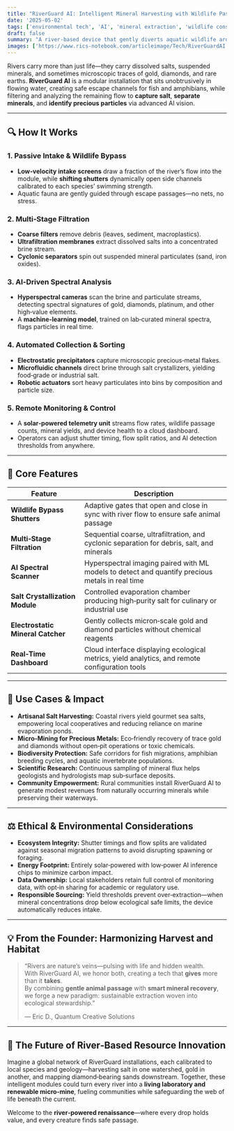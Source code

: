 ```yaml
---
title: "RiverGuard AI: Intelligent Mineral Harvesting with Wildlife Passage"  
date: '2025-05-02'  
tags: ['environmental tech', 'AI', 'mineral extraction', 'wildlife conservation', 'hydroengineering']  
draft: false  
summary: "A river‑based device that gently diverts aquatic wildlife around an intake structure while filtering water to harvest salt, scan for gold, diamonds, and other precious materials, and collect them for sustainable use."  
images: ['https://www.rics-notebook.com/articleimage/Tech/RiverGuardAI.webp']  
---
```


Rivers carry more than just life—they carry dissolved salts, suspended minerals, and sometimes microscopic traces of gold, diamonds, and rare earths. **RiverGuard AI** is a modular installation that sits unobtrusively in flowing water, creating safe escape channels for fish and amphibians, while filtering and analyzing the remaining flow to **capture salt**, **separate minerals**, and **identify precious particles** via advanced AI vision.

---

## 🔍 How It Works

### 1. Passive Intake & Wildlife Bypass  
- **Low‑velocity intake screens** draw a fraction of the river’s flow into the module, while **shifting shutters** dynamically open side channels calibrated to each species’ swimming strength.  
- Aquatic fauna are gently guided through escape passages—no nets, no stress.

### 2. Multi‑Stage Filtration  
- **Coarse filters** remove debris (leaves, sediment, macroplastics).  
- **Ultrafiltration membranes** extract dissolved salts into a concentrated brine stream.  
- **Cyclonic separators** spin out suspended mineral particulates (sand, iron oxides).

### 3. AI‑Driven Spectral Analysis  
- **Hyperspectral cameras** scan the brine and particulate streams, detecting spectral signatures of gold, diamonds, platinum, and other high‑value elements.  
- A **machine‑learning model**, trained on lab‑curated mineral spectra, flags particles in real time.

### 4. Automated Collection & Sorting  
- **Electrostatic precipitators** capture microscopic precious‑metal flakes.  
- **Microfluidic channels** direct brine through salt crystallizers, yielding food‑grade or industrial salt.  
- **Robotic actuators** sort heavy particulates into bins by composition and particle size.

### 5. Remote Monitoring & Control  
- A **solar‑powered telemetry unit** streams flow rates, wildlife passage counts, mineral yields, and device health to a cloud dashboard.  
- Operators can adjust shutter timing, flow split ratios, and AI detection thresholds from anywhere.

---

## 🔧 Core Features

| Feature                          | Description                                                                                       |
|----------------------------------|---------------------------------------------------------------------------------------------------|
| **Wildlife Bypass Shutters**     | Adaptive gates that open and close in sync with river flow to ensure safe animal passage          |
| **Multi‑Stage Filtration**       | Sequential coarse, ultrafiltration, and cyclonic separation for debris, salt, and minerals        |
| **AI Spectral Scanner**          | Hyperspectral imaging paired with ML models to detect and quantify precious metals in real time   |
| **Salt Crystallization Module**  | Controlled evaporation chamber producing high‑purity salt for culinary or industrial use          |
| **Electrostatic Mineral Catcher**| Gently collects micron‑scale gold and diamond particles without chemical reagents                 |
| **Real‑Time Dashboard**          | Cloud interface displaying ecological metrics, yield analytics, and remote configuration tools    |

---

## 🚀 Use Cases & Impact

- **Artisanal Salt Harvesting:** Coastal rivers yield gourmet sea salts, empowering local cooperatives and reducing reliance on marine evaporation ponds.  
- **Micro‑Mining for Precious Metals:** Eco‑friendly recovery of trace gold and diamonds without open‑pit operations or toxic chemicals.  
- **Biodiversity Protection:** Safe corridors for fish migrations, amphibian breeding cycles, and aquatic invertebrate populations.  
- **Scientific Research:** Continuous sampling of mineral flux helps geologists and hydrologists map sub‑surface deposits.  
- **Community Empowerment:** Rural communities install RiverGuard AI to generate modest revenues from naturally occurring minerals while preserving their waterways.

---

## ⚖️ Ethical & Environmental Considerations

- **Ecosystem Integrity:** Shutter timings and flow splits are validated against seasonal migration patterns to avoid disrupting spawning or foraging.  
- **Energy Footprint:** Entirely solar‑powered with low‑power AI inference chips to minimize carbon impact.  
- **Data Ownership:** Local stakeholders retain full control of monitoring data, with opt‑in sharing for academic or regulatory use.  
- **Responsible Sourcing:** Yield thresholds prevent over‑extraction—when mineral concentrations drop below ecological safe limits, the device automatically reduces intake.

---

## 💡 From the Founder: Harmonizing Harvest and Habitat

> “Rivers are nature’s veins—pulsing with life and hidden wealth.  
> With RiverGuard AI, we honor both, creating a tech that **gives** more than it **takes**.  
> By combining **gentle animal passage** with **smart mineral recovery**, we forge a new paradigm: sustainable extraction woven into ecological stewardship.”  
>  
> — Eric D., Quantum Creative Solutions

---

## 🌟 The Future of River‑Based Resource Innovation

Imagine a global network of RiverGuard installations, each calibrated to local species and geology—harvesting salt in one watershed, gold in another, and mapping diamond‑bearing sands downstream. Together, these intelligent modules could turn every river into a **living laboratory and renewable micro‑mine**, fueling communities while safeguarding the web of life beneath the current.

Welcome to the **river‑powered renaissance**—where every drop holds value, and every creature finds safe passage.  
